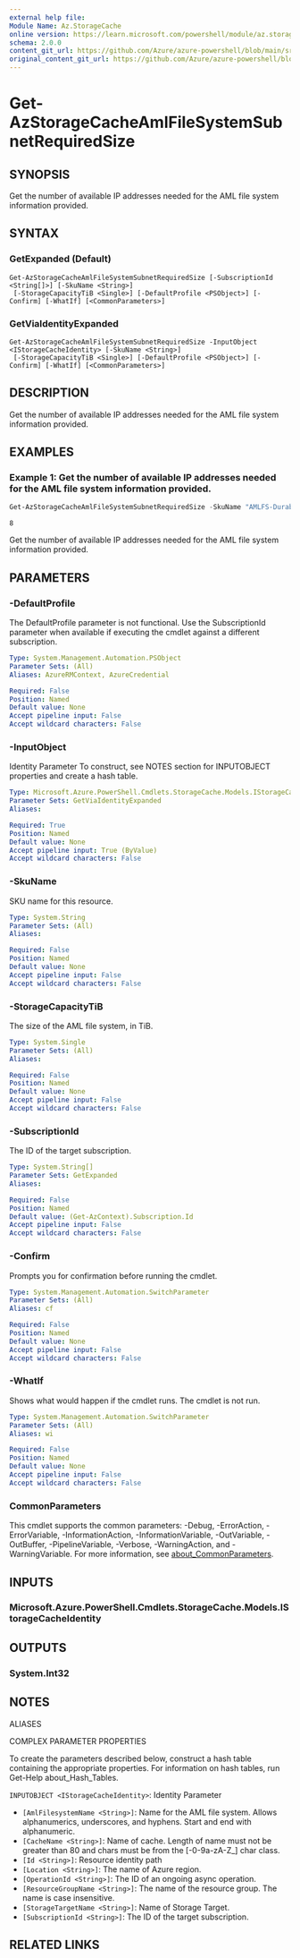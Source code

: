 ```yaml
---
external help file: 
Module Name: Az.StorageCache
online version: https://learn.microsoft.com/powershell/module/az.storagecache/get-azstoragecacheamlfilesystemsubnetrequiredsize
schema: 2.0.0
content_git_url: https://github.com/Azure/azure-powershell/blob/main/src/StorageCache/help/Get-AzStorageCacheAmlFileSystemSubnetRequiredSize.md
original_content_git_url: https://github.com/Azure/azure-powershell/blob/main/src/StorageCache/help/Get-AzStorageCacheAmlFileSystemSubnetRequiredSize.md
---
```


# Get-AzStorageCacheAmlFileSystemSubnetRequiredSize

## SYNOPSIS
Get the number of available IP addresses needed for the AML file system information provided.

## SYNTAX

### GetExpanded (Default)
```
Get-AzStorageCacheAmlFileSystemSubnetRequiredSize [-SubscriptionId <String[]>] [-SkuName <String>]
 [-StorageCapacityTiB <Single>] [-DefaultProfile <PSObject>] [-Confirm] [-WhatIf] [<CommonParameters>]
```

### GetViaIdentityExpanded
```
Get-AzStorageCacheAmlFileSystemSubnetRequiredSize -InputObject <IStorageCacheIdentity> [-SkuName <String>]
 [-StorageCapacityTiB <Single>] [-DefaultProfile <PSObject>] [-Confirm] [-WhatIf] [<CommonParameters>]
```

## DESCRIPTION
Get the number of available IP addresses needed for the AML file system information provided.

## EXAMPLES

### Example 1: Get the number of available IP addresses needed for the AML file system information provided.
```powershell
Get-AzStorageCacheAmlFileSystemSubnetRequiredSize -SkuName "AMLFS-Durable-Premium-250" -StorageCapacityTiB 16
```

```output
8
```

Get the number of available IP addresses needed for the AML file system information provided.

## PARAMETERS

### -DefaultProfile
The DefaultProfile parameter is not functional.
Use the SubscriptionId parameter when available if executing the cmdlet against a different subscription.

```yaml
Type: System.Management.Automation.PSObject
Parameter Sets: (All)
Aliases: AzureRMContext, AzureCredential

Required: False
Position: Named
Default value: None
Accept pipeline input: False
Accept wildcard characters: False
```

### -InputObject
Identity Parameter
To construct, see NOTES section for INPUTOBJECT properties and create a hash table.

```yaml
Type: Microsoft.Azure.PowerShell.Cmdlets.StorageCache.Models.IStorageCacheIdentity
Parameter Sets: GetViaIdentityExpanded
Aliases:

Required: True
Position: Named
Default value: None
Accept pipeline input: True (ByValue)
Accept wildcard characters: False
```

### -SkuName
SKU name for this resource.

```yaml
Type: System.String
Parameter Sets: (All)
Aliases:

Required: False
Position: Named
Default value: None
Accept pipeline input: False
Accept wildcard characters: False
```

### -StorageCapacityTiB
The size of the AML file system, in TiB.

```yaml
Type: System.Single
Parameter Sets: (All)
Aliases:

Required: False
Position: Named
Default value: None
Accept pipeline input: False
Accept wildcard characters: False
```

### -SubscriptionId
The ID of the target subscription.

```yaml
Type: System.String[]
Parameter Sets: GetExpanded
Aliases:

Required: False
Position: Named
Default value: (Get-AzContext).Subscription.Id
Accept pipeline input: False
Accept wildcard characters: False
```

### -Confirm
Prompts you for confirmation before running the cmdlet.

```yaml
Type: System.Management.Automation.SwitchParameter
Parameter Sets: (All)
Aliases: cf

Required: False
Position: Named
Default value: None
Accept pipeline input: False
Accept wildcard characters: False
```

### -WhatIf
Shows what would happen if the cmdlet runs.
The cmdlet is not run.

```yaml
Type: System.Management.Automation.SwitchParameter
Parameter Sets: (All)
Aliases: wi

Required: False
Position: Named
Default value: None
Accept pipeline input: False
Accept wildcard characters: False
```

### CommonParameters
This cmdlet supports the common parameters: -Debug, -ErrorAction, -ErrorVariable, -InformationAction, -InformationVariable, -OutVariable, -OutBuffer, -PipelineVariable, -Verbose, -WarningAction, and -WarningVariable. For more information, see [about_CommonParameters](http://go.microsoft.com/fwlink/?LinkID=113216).

## INPUTS

### Microsoft.Azure.PowerShell.Cmdlets.StorageCache.Models.IStorageCacheIdentity

## OUTPUTS

### System.Int32

## NOTES

ALIASES

COMPLEX PARAMETER PROPERTIES

To create the parameters described below, construct a hash table containing the appropriate properties. For information on hash tables, run Get-Help about_Hash_Tables.


`INPUTOBJECT <IStorageCacheIdentity>`: Identity Parameter
  - `[AmlFilesystemName <String>]`: Name for the AML file system. Allows alphanumerics, underscores, and hyphens. Start and end with alphanumeric.
  - `[CacheName <String>]`: Name of cache. Length of name must not be greater than 80 and chars must be from the [-0-9a-zA-Z_] char class.
  - `[Id <String>]`: Resource identity path
  - `[Location <String>]`: The name of Azure region.
  - `[OperationId <String>]`: The ID of an ongoing async operation.
  - `[ResourceGroupName <String>]`: The name of the resource group. The name is case insensitive.
  - `[StorageTargetName <String>]`: Name of Storage Target.
  - `[SubscriptionId <String>]`: The ID of the target subscription.

## RELATED LINKS

